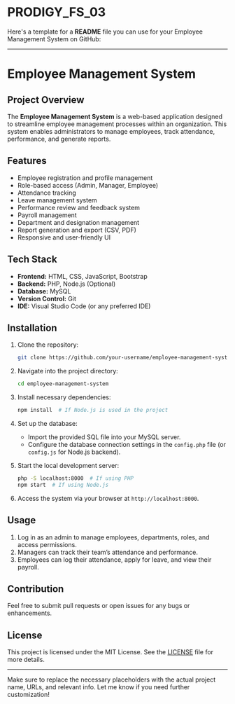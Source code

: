 # PRODIGY_FS_03

Here's a template for a **README** file you can use for your Employee Management System on GitHub:

---

# Employee Management System

## Project Overview

The **Employee Management System** is a web-based application designed to streamline employee management processes within an organization. This system enables administrators to manage employees, track attendance, performance, and generate reports.

## Features

- Employee registration and profile management
- Role-based access (Admin, Manager, Employee)
- Attendance tracking
- Leave management system
- Performance review and feedback system
- Payroll management
- Department and designation management
- Report generation and export (CSV, PDF)
- Responsive and user-friendly UI

## Tech Stack

- **Frontend:** HTML, CSS, JavaScript, Bootstrap
- **Backend:** PHP, Node.js (Optional)
- **Database:** MySQL
- **Version Control:** Git
- **IDE:** Visual Studio Code (or any preferred IDE)

## Installation

1. Clone the repository:
   ```bash
   git clone https://github.com/your-username/employee-management-system.git
   ```

2. Navigate into the project directory:
   ```bash
   cd employee-management-system
   ```

3. Install necessary dependencies:
   ```bash
   npm install  # If Node.js is used in the project
   ```

4. Set up the database:
   - Import the provided SQL file into your MySQL server.
   - Configure the database connection settings in the `config.php` file (or `config.js` for Node.js backend).

5. Start the local development server:
   ```bash
   php -S localhost:8000  # If using PHP
   npm start  # If using Node.js
   ```

6. Access the system via your browser at `http://localhost:8000`.

## Usage

1. Log in as an admin to manage employees, departments, roles, and access permissions.
2. Managers can track their team’s attendance and performance.
3. Employees can log their attendance, apply for leave, and view their payroll.

## Contribution

Feel free to submit pull requests or open issues for any bugs or enhancements.

## License

This project is licensed under the MIT License. See the [LICENSE](LICENSE) file for more details.

---

Make sure to replace the necessary placeholders with the actual project name, URLs, and relevant info. Let me know if you need further customization!
